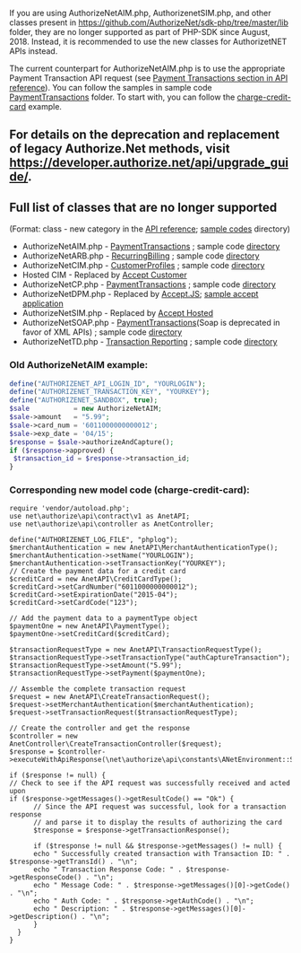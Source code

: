 If you are using AuthorizeNetAIM.php, AuthorizenetSIM.php, and other classes present in https://github.com/AuthorizeNet/sdk-php/tree/master/lib folder, they are no longer supported as part of PHP-SDK since August, 2018. Instead, it is recommended to use the new classes for AuthorizetNET APIs instead.

The current counterpart for AuthorizeNetAIM.php is to use the appropriate Payment Transaction API request (see [Payment Transactions section in API reference](https://developer.authorize.net/api/reference/index.html#payment-transactions)). You can follow the samples in sample code [PaymentTransactions](https://github.com/AuthorizeNet/sample-code-php/tree/master/PaymentTransactions) folder. To start with, you can follow the [charge-credit-card](https://github.com/AuthorizeNet/sample-code-php/blob/master/PaymentTransactions/charge-credit-card.php) example.
## For details on the deprecation and replacement of legacy Authorize.Net methods, visit https://developer.authorize.net/api/upgrade_guide/.

## Full list of classes that are no longer supported
(Format: class - new category in the [API reference](https://developer.authorize.net/api/reference/index.html); [sample codes](https://github.com/AuthorizeNet/sample-code-php) directory)
- AuthorizeNetAIM.php - [PaymentTransactions](https://developer.authorize.net/api/reference/index.html#payment-transactions) ; sample code [directory](https://github.com/AuthorizeNet/sample-code-php/tree/master/PaymentTransactions)
 - AuthorizeNetARB.php - [RecurringBilling](https://developer.authorize.net/api/reference/index.html#recurring-billing) ; sample code [directory](https://github.com/AuthorizeNet/sample-code-php/tree/master/RecurringBilling)
 - AuthorizeNetCIM.php - [CustomerProfiles](https://developer.authorize.net/api/reference/index.html#customer-profiles) ; sample code [directory](https://github.com/AuthorizeNet/sample-code-php/tree/master/CustomerProfiles)
 - Hosted CIM - Replaced by [Accept Customer](https://developer.authorize.net/content/developer/en_us/api/reference/features/customer_profiles.html#Using_the_Accept_Customer_Hosted_Form)
 - AuthorizeNetCP.php - [PaymentTransactions](https://developer.authorize.net/api/reference/index.html#payment-transactions) ; sample code [directory](https://github.com/AuthorizeNet/sample-code-php/tree/master/PaymentTransactions)
 - AuthorizeNetDPM.php - Replaced by [Accept.JS](https://developer.authorize.net/api/reference/features/acceptjs.html); [sample accept application](https://github.com/AuthorizeNet/accept-sample-app)
 - AuthorizeNetSIM.php - Replaced by [Accept Hosted](https://developer.authorize.net/content/developer/en_us/api/reference/features/accept_hosted.html)
 - AuthorizeNetSOAP.php - [PaymentTransactions](https://developer.authorize.net/api/reference/index.html#payment-transactions)(Soap is deprecated in favor of XML APIs) ; sample code [directory](https://github.com/AuthorizeNet/sample-code-php/tree/master/PaymentTransactions)
 - AuthorizeNetTD.php - [Transaction Reporting](https://developer.authorize.net/api/reference/index.html#transaction-reporting) ; sample code [directory](https://github.com/AuthorizeNet/sample-code-php/tree/master/TransactionReporting)


 
### Old AuthorizeNetAIM example: 
   ```php
define("AUTHORIZENET_API_LOGIN_ID", "YOURLOGIN");
define("AUTHORIZENET_TRANSACTION_KEY", "YOURKEY");
define("AUTHORIZENET_SANDBOX", true);
$sale           = new AuthorizeNetAIM;
$sale->amount   = "5.99";
$sale->card_num = '6011000000000012';
$sale->exp_date = '04/15';
$response = $sale->authorizeAndCapture();
if ($response->approved) {
    $transaction_id = $response->transaction_id;
}
```
### Corresponding new model code (charge-credit-card):
```
require 'vendor/autoload.php';
use net\authorize\api\contract\v1 as AnetAPI;
use net\authorize\api\controller as AnetController;

define("AUTHORIZENET_LOG_FILE", "phplog");
$merchantAuthentication = new AnetAPI\MerchantAuthenticationType();
$merchantAuthentication->setName("YOURLOGIN");
$merchantAuthentication->setTransactionKey("YOURKEY");
// Create the payment data for a credit card
$creditCard = new AnetAPI\CreditCardType();
$creditCard->setCardNumber("6011000000000012");
$creditCard->setExpirationDate("2015-04");
$creditCard->setCardCode("123");

// Add the payment data to a paymentType object
$paymentOne = new AnetAPI\PaymentType();
$paymentOne->setCreditCard($creditCard);

$transactionRequestType = new AnetAPI\TransactionRequestType();
$transactionRequestType->setTransactionType("authCaptureTransaction");
$transactionRequestType->setAmount("5.99");
$transactionRequestType->setPayment($paymentOne);

// Assemble the complete transaction request
$request = new AnetAPI\CreateTransactionRequest();
$request->setMerchantAuthentication($merchantAuthentication);
$request->setTransactionRequest($transactionRequestType);

// Create the controller and get the response
$controller = new AnetController\CreateTransactionController($request);
$response = $controller->executeWithApiResponse(\net\authorize\api\constants\ANetEnvironment::SANDBOX);

if ($response != null) {
// Check to see if the API request was successfully received and acted upon
if ($response->getMessages()->getResultCode() == "Ok") {
      // Since the API request was successful, look for a transaction response
      // and parse it to display the results of authorizing the card
      $tresponse = $response->getTransactionResponse();
        
      if ($tresponse != null && $tresponse->getMessages() != null) {
      echo " Successfully created transaction with Transaction ID: " . $tresponse->getTransId() . "\n";
      echo " Transaction Response Code: " . $tresponse->getResponseCode() . "\n";
      echo " Message Code: " . $tresponse->getMessages()[0]->getCode() . "\n";
      echo " Auth Code: " . $tresponse->getAuthCode() . "\n";
      echo " Description: " . $tresponse->getMessages()[0]->getDescription() . "\n";
      }
  }
} 
```
